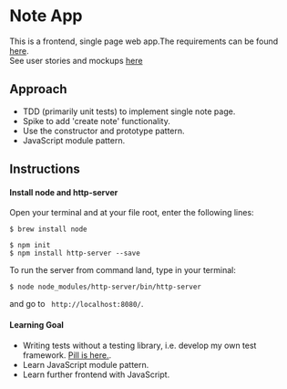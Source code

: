 # Note App

This is a frontend, single page web app.The requirements can be found [here](https://github.com/makersacademy/course/blob/master/further_javascript/00_challenge_track.md).<br>
See user stories and mockups [here](https://github.com/makersacademy/course/blob/master/further_javascript/notes_app_user_stories.md.)

## Approach

- TDD (primarily unit tests) to implement single note page.
- Spike to add 'create note' functionality.
- Use the constructor and prototype pattern.
- JavaScript module pattern.

## Instructions

#### Install node and http-server
Open your terminal and at your file root, enter the following lines:
```
$ brew install node

$ npm init
$ npm install http-server --save
```
To run the server from command land, type in your terminal:
```
$ node node_modules/http-server/bin/http-server
```
and go to ` http://localhost:8080/`.

#### Learning Goal
- Writing tests without a testing library, i.e. develop my own test framework. [Pill is here.](https://github.com/makersacademy/course/blob/master/pills/writing_tests_without_a_testing_library.md).
- Learn JavaScript module pattern.
- Learn further frontend with JavaScript.

